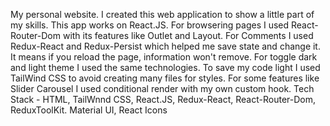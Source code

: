 My personal website.
I created this web application to show a little part of my skills. This app works on React.JS.
For browsering pages I used React-Router-Dom with its features like Outlet and Layout.
For Comments I used Redux-React and Redux-Persist which helped me save state and change it. It means if you reload the page,
information won't remove. For toggle dark and light theme I used the same technologies.
To save my code light I used TailWind CSS to avoid creating many files for styles.
For some features like Slider Carousel I used conditional render with my own custom hook.
Tech Stack - HTML, TailWnnd CSS, React.JS, Redux-React, React-Router-Dom, ReduxToolKit. Material UI, React Icons
